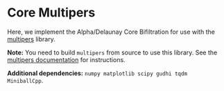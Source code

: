 # Core Multipers

Here, we implement the Alpha/Delaunay Core Bifiltration for use with the [multipers](https://github.com/DavidLapous/multipers) library.

**Note:** You need to build `multipers` from source to use this library. See the [multipers documentation](https://davidlapous.github.io/multipers/compilation.html) for instructions.

**Additional dependencies:** `numpy matplotlib scipy gudhi tqdm MiniballCpp`.

